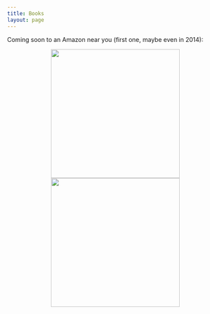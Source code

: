 ```yaml
---
title: Books
layout: page
---
```





Coming soon to an Amazon near you (first one, maybe even in 2014):

<center>
<img  width=300 src="{{site.baseurl}}/img/shareBookCover.png">

<img  width=300 src="{{site.baseurl}}/img/asdbookCover.png">

</center>
